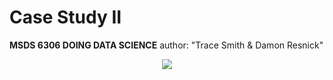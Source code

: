 # Case Study II
**MSDS 6306 DOING DATA SCIENCE**
author: "Trace Smith & Damon Resnick"

<p align="center">
<img src=http://www.smu.edu/~/media/Site/DevelopmentExternalAffairs/PublicAffairs/Logos/smu/SMULogoR>
</p>
